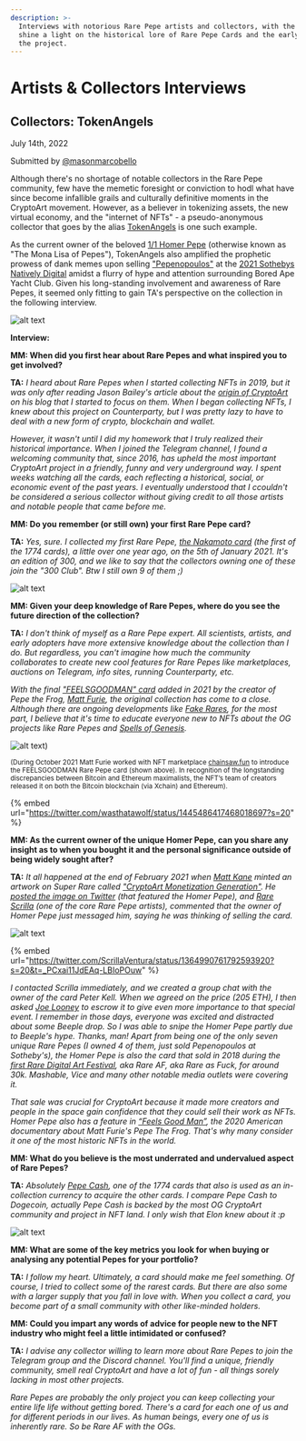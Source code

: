 ```yaml
---
description: >-
  Interviews with notorious Rare Pepe artists and collectors, with the aim to
  shine a light on the historical lore of Rare Pepe Cards and the early days of
  the project.
---
```


# Artists & Collectors Interviews

## Collectors: TokenAngels 

July 14th, 2022

Submitted by [@masonmarcobello](https://twitter.com/masonmarcobello)

Although there's no shortage of notable collectors in the Rare Pepe community, few have the memetic foresight or conviction to hodl what have since become infallible grails and culturally definitive moments in the CryptoArt movement. However, as a believer in tokenizing assets, the new virtual economy, and the "internet of NFTs" - a pseudo-anonymous collector that goes by the alias [TokenAngels](https://twitter.com/TokenAngels?s=20&t=4N9smEkfQ_4boVY59aeMpA) is one such example. 

As the current owner of the beloved [1/1 Homer Pepe](https://pepe.wtf/asset/HOMERPEPE) (otherwise known as "The Mona Lisa of Pepes"), TokenAngels also amplified the prophetic prowess of dank memes upon selling ["Pepenopoulos"](https://pepe.wtf/asset/PEPENOPOULOS) at the [2021 Sothebys Natively Digital](https://metaverse.sothebys.com/natively-digital/lots/pepenopoulos) amidst a flurry of hype and attention surrounding Bored Ape Yacht Club. Given his long-standing involvement and awareness of Rare Pepes, it seemed only fitting to gain TA's perspective on the collection in the following interview. 

![alt text](https://xchain.io/img/cards/HOMERPEPE.jpg) 


**Interview:**
  

**MM: When did you first hear about Rare Pepes and what inspired you to get involved?** 

**TA:**  _I heard about Rare Pepes when I started collecting NFTs in 2019, but it was only after reading Jason Bailey's article about the [origin of CryptoArt](https://www.artnome.com/news/2018/1/14/what-is-cryptoart) on his blog that I started to focus on them. When I began collecting NFTs, I knew about this project on Counterparty, but I was pretty lazy to have to deal with a new form of crypto, blockchain and wallet._

_However, it wasn't until I did my homework that I truly realized their historical importance. When I joined the Telegram channel, I found a welcoming community that, since 2016, has upheld the most important CryptoArt project in a friendly, funny and very underground way. I spent weeks watching all the cards, each reflecting a historical, social, or economic event of the past years. I eventually understood that I ccouldn't be considered a serious collector without giving credit to all those artists and notable people that came before me._

**MM: Do you remember (or still own) your first Rare Pepe card?**

**TA:** _Yes, sure. I collected my first Rare Pepe, [the Nakamoto card](https://pepe.wtf/asset/RAREPEPE) (the first of the 1774 cards), a little over one year ago, on the 5th of January 2021. It's an edition of 300, and we like to say that the collectors owning one of these join the "300 Club". Btw I still own 9 of them ;)_

![alt text](https://xchain.io/img/cards/RAREPEPE.jpg)


**MM: Given your deep knowledge of Rare Pepes, where do you see the future direction of the collection?** 

**TA:** _I don't think of myself as a Rare Pepe expert. All scientists, artists, and early adopters have more extensive knowledge about the collection than I do. But regardless, you can't imagine how much the community collaborates to create new cool features for Rare Pepes like marketplaces, auctions on Telegram, info sites, running Counterparty, etc._

_With the final ["FEELSGOODMAN" card](https://rarepepe.chainsaw.fun) added in 2021 by the creator of Pepe the Frog, [Matt Furie](https://twitter.com/Matt_Furie?s=20&t=tacVYUTNDnA-axLawM7XPg), the original collection has come to a close. Although there are ongoing developments like [Fake Rares](https://twitter.com/FAKERARES_XCP), for the most part, I believe that it's time to educate everyone new to NFTs about the OG projects like Rare Pepes and [Spells of Genesis](https://twitter.com/SpellsofGenesis)._

![alt text](https://xchain.io/img/cards/FEELSGOODMAN.png)) 

<sub> (During October 2021 Matt Furie worked with NFT marketplace [chainsaw.fun](chainsaw.fun) to introduce the FEELSGOODMAN Rare Pepe card (shown above). In recognition of the longstanding discrepancies between Bitcoin and Ethereum maximalists, the NFT’s team of creators released it on both the Bitcoin blockchain (via Xchain) and Ethereum). 
</sub>

{% embed url="https://twitter.com/wasthatawolf/status/1445486417468018697?s=20" %}


**MM: As the current owner of the unique Homer Pepe, can you share any insight as to when you bought it and the personal significance outside of being widely sought after?** 

**TA:** _It all happened at the end of February 2021 when [Matt Kane](https://twitter.com/MattKaneArtist) minted an artwork on Super Rare called ["CryptoArt Monetization Generation"](https://collect.mattkane.com/minted-works/cryptoart-monetization-generation/). He [posted the image on Twitter](https://twitter.com/mattkaneartist/status/1364972596786249736?s=21&t=z7qJ086blQvkq5Z-MyydhQ) (that featured the Homer Pepe), and [Rare Scrilla](https://twitter.com/ScrillaVentura) (one of the core Rare Pepe artists), commented that the owner of Homer Pepe just messaged him, saying he was thinking of selling the card._

![alt text](https://mattkane.com/wp-content/uploads/2021/03/matt_kane-cryptoart_monetization_generation-1024x576.jpg)


{% embed url="https://twitter.com/ScrillaVentura/status/1364990761792593920?s=20&t=_PCxai11JdEAq-LBIoPOuw" %}

_I contacted Scrilla immediately, and we created a group chat with the owner of the card Peter Kell. When we agreed on the price (205 ETH), I then asked [Joe Looney](https://twitter.com/wasthatawolf) to escrow it to give even more importance to that special event. I remember in those days, everyone was excited and distracted about some Beeple drop. So I was able to snipe the Homer Pepe partly due to Beeple's hype. Thanks, man! Apart from being one of the only seven unique Rare Pepes (I owned 4 of them, just sold Pepenopoulos at Sotheby's), the Homer Pepe is also the card that sold in 2018 during the [first Rare Digital Art Festival](https://www.theparisreview.org/blog/2018/01/23/much-pepe-scenes-first-rare-digital-art-auction/), aka Rare AF, aka Rare as Fuck, for around 30k. Mashable, Vice and many other notable media outlets were covering it._ 

_That sale was crucial for CryptoArt because it made more creators and people in the space gain confidence that they could sell their work as NFTs. Homer Pepe also has a feature in [“Feels Good Man”](https://en.wikipedia.org/wiki/Feels_Good_Man), the 2020 American documentary about Matt Furie's Pepe The Frog. That's why many consider it one of the most historic NFTs in the world._ 


**MM: What do you believe is the most underrated and undervalued aspect of Rare Pepes?** 

**TA:** _Absolutely [Pepe Cash](https://pepe.wtf/asset/PEPECASH), one of the 1774 cards that also is used as an in-collection currency to acquire the other cards. I compare Pepe Cash to Dogecoin, actually Pepe Cash is backed by the most OG CryptoArt community and project in NFT land. I only wish that Elon knew about it :p_

![alt text](https://xchain.io/img/cards/PEPECASH.jpg)

**MM: What are some of the key metrics you look for when buying or analysing any potential Pepes for your portfolio?** 

**TA:** _I follow my heart. Ultimately, a card should make me feel something. Of course, I tried to collect some of the rarest cards. But there are also some with a larger supply that you fall in love with. When you collect a card, you become part of a small community with other like-minded holders._

**MM: Could you impart any words of advice for people new to the NFT industry who might feel a little intimidated or confused?** 


**TA:** _I advise any collector willing to learn more about Rare Pepes to join the Telegram group and the Discord channel. You'll find a unique, friendly community, smell real CryptoArt and have a lot of fun - all things sorely lacking in most other projects._ 

_Rare Pepes are probably the only project you can keep collecting your entire life life without getting bored. There's a card for each one of us and for different periods in our lives. As human beings, every one of us is inherently rare. So be Rare AF with the OGs._

